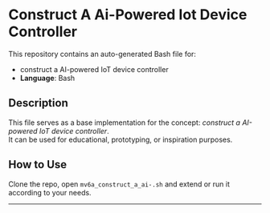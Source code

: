 # Construct A Ai-Powered Iot Device Controller

This repository contains an auto-generated Bash file for:

- construct a AI-powered IoT device controller
- **Language**: Bash

## Description

This file serves as a base implementation for the concept: *construct a AI-powered IoT device controller*.  
It can be used for educational, prototyping, or inspiration purposes.

## How to Use

Clone the repo, open `mv6a_construct_a_ai-.sh` and extend or run it according to your needs.

---


